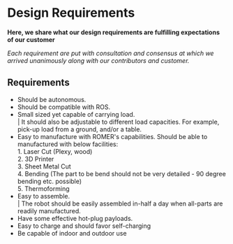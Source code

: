 # Design Requirements

**Here, we share what our design requirements are fulfilling expectations of our customer**

_Each requirement are put with consultation and consensus at which we arrived unanimously along with our contributors and customer._

## Requirements

- Should be autonomous.
- Should be compatible with ROS.
- Small sized yet capable of carrying load.
   <br> | It should also be adjustable to different load capacities. For example, pick-up load from a ground, and/or a table.
- Easy to manufacture with ROMER's capabilities.
    Should be able to manufactured with below facilities:
       <br> 1. Laser Cut (Plexy, wood)
       <br> 2. 3D Printer
       <br> 3. Sheet Metal Cut
       <br> 4. Bending (The part to be bend should not be very detailed - 90 degree bending etc. possible)
       <br> 5. Thermoforming
- Easy to assemble.
    <br> | The robot should be easily assembled in-half a day when all-parts are readily manufactured.
- Have some effective hot-plug payloads.
- Easy to charge and should favor self-charging
- Be capable of indoor and outdoor use
